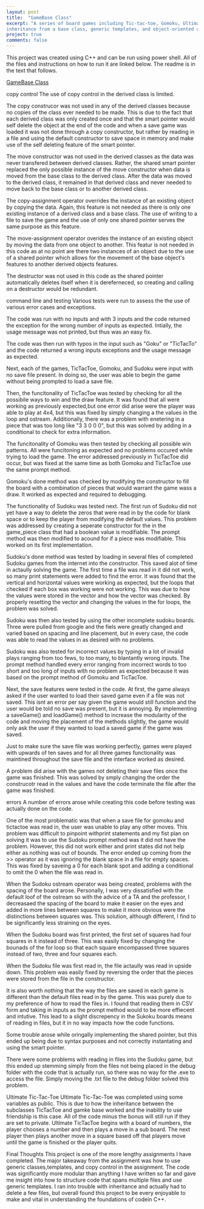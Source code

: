 ```yaml
---
layout: post
title:  "GameBase Class"
excerpt: "A series of board games including Tic-tac-toe, Gomoku, Ultimate Tic-tac-toe, and Sudoku created using 
inheritance from a base class, generic templates, and object-oriented design across files. "
project: true
comments: false
---
```


This project was created using C++ and can be run using power shell. All of the files and instructions on how to run it are linked below. 
The readme is in the text that follows. 

[GameBase Class](https://github.com/edwardbottom/GameBase)

copy control
The use of copy control in the derived class is limited. 
	
The copy construcor was not used in any of the derived classes because no copies of the class ever needed to be made. This is due to the fact that each derived class was only created once and that the smart pointer would self delete the object at the end of  the code and when a save game was loaded it was not done through a copy constructor, but rather by reading in a file and using the default constructor to save space in memory and make use of the self deleting feature of the smart pointer. 

The move constructor was not used in the derived classes as the data was never transfered between derived classes. Rather, the shared smart pointer replaced the only possible instance of the move constructor when data is moved from the base class to the derived class. After the data was moved to the derived class, it remained in that derived class and never needed to move back to the base class or to another derived class. 

The copy-assignment operator overrides the instance of an existing object by copying the data. Again, this feature is not needed as there is only one existing instance of a derived class and a base class. The use of writing to a file to save the game and the use of only one shared pointer serves the same purpose as this feature. 

The move-assignment operator overides the instance of an existing object by moving the data from one object to another. This featur is not needed in this code as at no point are there two instances of an object due to the use of a shared pointer which allows for the movement of the base object's features to another derived 
objects features. 

The destructor was not used in this code as the shared pointer automatically deletes itself when it is dereferneced, so creating and calling on a destructor would be redundant. 


command line and testing
Various tests were run to assess the the use of various error cases and exceptions. 

The code was run with no inputs and with 3 inputs and the code returned the exception for the wrong number of inputs as expected. Intially, the usage message was not printed, but thus was an easy fix. 

The code was then run with typos in the input such as "Goku" or "TicTacTo" and the code returned a wrong inputs exceptions and the usage message as expected. 

Next, each of the games, TicTacToe, Gomoku, and Sudoku were input with no save file present. In doing so, the user was able to begin the game without being prompted to load a save file. 

Then, the funcitonality of TicTacToe was tested by checking for all the possibile ways to win and the draw feature. It was found that all were working as previously expected,but one error did arise were the player was able to play at 4x4, but this was fixed  by simply changing a the values in the loop and ostream. Additionally, there was a problem with enetering in a piece that was too long like "3 3 0 0 0", but this was solved by adding in a conditional to check for extra information. 

The funcitonality of Gomoku was then tested by checking all possible win patterns. All were funcitoning as expected and no problems occured while trying to load the game. 
The error addressed previously in TicTacToe did occur, but was fixed at the same time as both Gomoku and TicTacToe use the same  prompt method. 

Gomoku's done method was checked by modifying the constructor to fill the board with a combination of pieces that would warrant the game wass a draw. It worked as expected and required to debugging. 

The functionality of Sudoku was tested next. The first run of Sudoku did not yet have a way to delete the zeros that were read in by the code for blank space or to keep the player from modifying the default values. This problem was addressed by creating a seperate constructor for the in the game_piece class that had a boolean value is modifiable. The prompt method was then modified to acound for if a piece was modifiable. This worked on its first implementation. 

Sudoku's done method was tested by loading in several files of completed Sudoku games from the internet into the constructor. This saved alot of time in actaully solving the game. The first time a file was read in it did not work, so many print statements were added to find the error. It was found that the vertical and horizontal values were working as expected, but the loops that checked if each box was working were not working. This was due to how the values were stored in the vector and how the vector was checked. By properly resetting the vector and changing the values in the for loops, the problem was solved. 

Sudoku was then also tested by using the other incomplete sudoku boards. Three were pulled from google and the fiels were greatly changed and varied based on spacing and line placement, but in every case, the code was able to read the values in as desired with no problems. 

Sudoku was also tested for incorrect values by typing in a lot of invalid plays ranging from too fews, to too many, to blantantly wrong inputs. The prompt method handled every error ranging from incorrect words to too short and too long of inputs with no problem as expected because it was based on the prompt method of Gomoku and TicTacToe. 

Next, the save features were tested in the code. At first, the game always asked if the user wanted to load their saved game even if a file was not saved. This isnt an error per say given the game would still function and the user would be told no save was present, but it is annoying. By implementing a saveGame() and loadGame() method to increase the modularity of the code and moving the placement of the methods slightly, the game would only ask the user if they wanted to load a saved game if the game was saved. 

Just to make sure the save file was working perfectly, games were played with upwards of ten saves and for all three games functionality was maintined throughout the save file and the interface worked as desired. 

A problem did arise with the games not deleting their save files once the game was finished. This was solved by smply changing the order the construcotr read in the values and have the code terminate the file after the game was finished. 



errors 
A number of errors arose while creating this code before testing was actually done on the code. 

One of the most problematic was that when a save file for gomoku and tictactoe was read in, the user was unable to play any other moves. This problem was difficult to pinpoint withprint statements and my fist plan on solving it was to use the Sudoku prompt method was it did not have the problem. However, this did not work either and print states did not help either as nothing was out of bounds. The error ended up coming from the >> operator as it was ignoring the blank space in a file for empty spaces. This was fixed by saveing a 0 for 
each blank spot and adding a conditional to omit the 0 when the file was read in. 

When the Sudoku ostream operator was being created, problems with the spacing of the board arose. Personally, I was very dissatisfied with the default loof of the ostream so with the advice of a TA and the professor, I decreasaed the spacing of the board to make it easier on the eyes and added in more lines between squares to make it more obvious were the distinctions between squares was. This solution, although different, I find to be significantly less straining on the eyes. 

When the Sudoku board was first printed, the first set of squares had four squares in it instead of three. This was easily fixed by changing the bounads of the for loop so that each square encompassed three squares instead of two, three and four squares each. 

When the Sudoku file was first read in, the file actaully was read in upside down. This problem was easily fixed by reversing the order that the pieces were stored from the file in the constructor. 

It is also worth nothing that the way the files are saved in each game is different than the default files read in by the game. This was purely due to my preference of how to read the files in. I found that reading them in CSV form and taking in inputs as the prompt method would to be more effiecent and intutive. This lead to a slight discrepency in the Sukoku boards means of reading in files, but it in no way impacts how the code functions. 

Some trouble arose while oringally implementing the shared pointer, but this ended up being due to syntax purposes and not correctly instantating and using the smart pointer. 

There were some problems with reading in files into the Sudoku game, but this ended up stemming simply from the files not being placed in the debug folder with the code that is actually run, so there was no way for the .exe to access the file. Simply moving the .txt file to the debug folder solved this problem. 


Ultimate Tic-Tac-Toe 
Ultimate Tic-Tac-Toe was completed using some variables as public. This is due to how the inheritance between the subclasses TicTacToe and gamke base worked and the inability to use friendship is this case. All of the code minus the bonus will still run if they are set to private. Ultimate TicTacToe begins with a board of numbers, the player chooses a number and then plays a move in a sub board. The 
next player then plays another move in a square based off that players move until the game is finished or the player quits. 
  
Final Thoughts
This project is one of the more lengthy assignments I have completed. The major takeaway from the assignment was how to use generic classes,templates, and copy control in the assignment. The code was significantly more modular than anything I have written so far and gave me insight into how to structure code that spans multiple files and use generic templates. I ran into trouble with inheritance and actually had to delete a few files, but overall found this project to be every enjoyable to make and vital in understanding the foundations of codein C++. 



